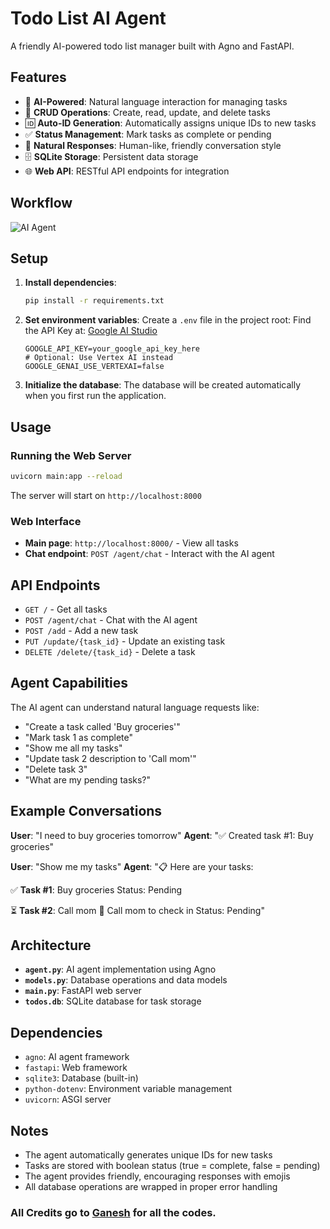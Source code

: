 
# Todo List AI Agent

A friendly AI-powered todo list manager built with Agno and FastAPI.

## Features

- 🤖 **AI-Powered**: Natural language interaction for managing tasks
- 📝 **CRUD Operations**: Create, read, update, and delete tasks
- 🆔 **Auto-ID Generation**: Automatically assigns unique IDs to new tasks
- ✅ **Status Management**: Mark tasks as complete or pending
- 💬 **Natural Responses**: Human-like, friendly conversation style
- 🗄️ **SQLite Storage**: Persistent data storage
- 🌐 **Web API**: RESTful API endpoints for integration

## Workflow 

![AI Agent](https://drive.google.com/file/d/1uuS3f9z10MjxJDovg3Aeu4HJCAx4-nnp/view?usp=sharing)

## Setup

1. **Install dependencies**:
   ```bash
   pip install -r requirements.txt
   ```

2. **Set environment variables**:
   Create a `.env` file in the project root:
   Find the API Key at: [Google AI Studio](https://aistudio.google.com/app/apikey)
   ```env
   GOOGLE_API_KEY=your_google_api_key_here
   # Optional: Use Vertex AI instead
   GOOGLE_GENAI_USE_VERTEXAI=false
   ```

4. **Initialize the database**:
   The database will be created automatically when you first run the application.

## Usage

### Running the Web Server

```bash
uvicorn main:app --reload
```

The server will start on `http://localhost:8000`

### Web Interface

- **Main page**: `http://localhost:8000/` - View all tasks
- **Chat endpoint**: `POST /agent/chat` - Interact with the AI agent

## API Endpoints

- `GET /` - Get all tasks
- `POST /agent/chat` - Chat with the AI agent
- `POST /add` - Add a new task
- `PUT /update/{task_id}` - Update an existing task
- `DELETE /delete/{task_id}` - Delete a task

## Agent Capabilities

The AI agent can understand natural language requests like:

- "Create a task called 'Buy groceries'"
- "Mark task 1 as complete"
- "Show me all my tasks"
- "Update task 2 description to 'Call mom'"
- "Delete task 3"
- "What are my pending tasks?"

## Example Conversations

**User**: "I need to buy groceries tomorrow"
**Agent**: "✅ Created task #1: Buy groceries"

**User**: "Show me my tasks"
**Agent**: "📋 Here are your tasks:

✅ **Task #1**: Buy groceries
   Status: Pending

⏳ **Task #2**: Call mom
   📝 Call mom to check in
   Status: Pending"

## Architecture

- **`agent.py`**: AI agent implementation using Agno
- **`models.py`**: Database operations and data models
- **`main.py`**: FastAPI web server
- **`todos.db`**: SQLite database for task storage

## Dependencies

- `agno`: AI agent framework
- `fastapi`: Web framework
- `sqlite3`: Database (built-in)
- `python-dotenv`: Environment variable management
- `uvicorn`: ASGI server

## Notes

- The agent automatically generates unique IDs for new tasks
- Tasks are stored with boolean status (true = complete, false = pending)
- The agent provides friendly, encouraging responses with emojis
- All database operations are wrapped in proper error handling

### All Credits go to [Ganesh](https://github.com/mc095) for all the codes.
